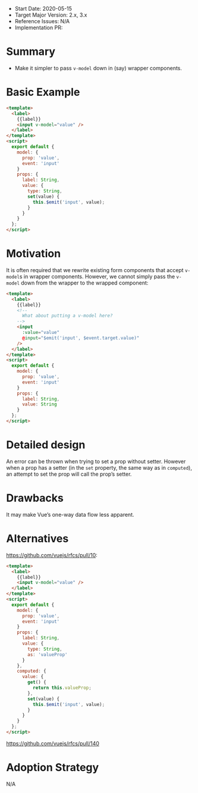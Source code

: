 - Start Date: 2020-05-15
- Target Major Version: 2.x, 3.x
- Reference Issues: N/A
- Implementation PR:

# Summary
- Make it simpler to pass `v-model` down in (say) wrapper components.

# Basic Example
```html
<template>
  <label>
    {{label}}
    <input v-model="value" />
  </label>
</template>
<script>
  export default {
    model: {
      prop: 'value',
      event: 'input'
    }
    props: {
      label: String,
      value: {
        type: String,
        set(value) {
          this.$emit('input', value);
        }
      }
    }
  };
</script>
```

# Motivation
It is often required that we rewrite existing form components that accept `v-model`s in wrapper components. However, we cannot simply pass the `v-model` down from the wrapper to the wrapped component:

```html
<template>
  <label>
    {{label}}
    <!--
      What about putting a v-model here?
    -->
    <input
      :value="value"
      @input="$emit('input', $event.target.value)"
    />
  </label>
</template>
<script>
  export default {
    model: {
      prop: 'value',
      event: 'input'
    }
    props: {
      label: String,
      value: String
    }
  };
</script>
```

# Detailed design
An error can be thrown when trying to set a prop without setter. However when a prop has a setter (in the `set` property, the same way as in `computed`), an attempt to set the prop will call the prop’s setter.

# Drawbacks
It may make Vue’s one-way data flow less apparent.

# Alternatives
https://github.com/vuejs/rfcs/pull/10:

```html
<template>
  <label>
    {{label}}
    <input v-model="value" />
  </label>
</template>
<script>
  export default {
    model: {
      prop: 'value',
      event: 'input'
    }
    props: {
      label: String,
      value: {
        type: String,
        as: 'valueProp'
      }
    },
    computed: {
      value: {
        get() {
          return this.valueProp;
        },
        set(value) {
          this.$emit('input', value);
        }
      }
    }
  };
</script>
```

https://github.com/vuejs/rfcs/pull/140

# Adoption Strategy
N/A

